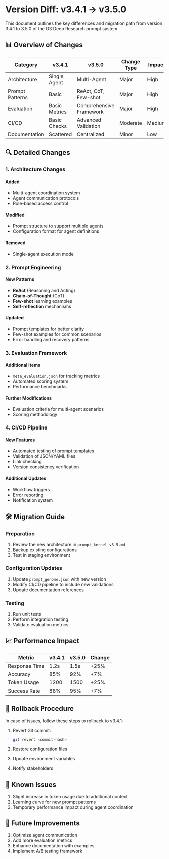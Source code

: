 # Version Diff: v3.4.1 → v3.5.0

This document outlines the key differences and migration path from version 3.4.1 to 3.5.0 of the O3 Deep Research prompt system.

## 📊 Overview of Changes

| Category          | v3.4.1 | v3.5.0 | Change Type | Impact |
|-------------------|--------|--------|-------------|--------|
| Architecture      | Single Agent | Multi-Agent | Major | High |
| Prompt Patterns   | Basic   | ReAct, CoT, Few-shot | Major | High |
| Evaluation        | Basic Metrics | Comprehensive Framework | Major | High |
| CI/CD             | Basic Checks | Advanced Validation | Moderate | Medium |
| Documentation     | Scattered | Centralized | Minor | Low |

## 🔍 Detailed Changes

### 1. Architecture Changes

#### Added
- Multi-agent coordination system
- Agent communication protocols
- Role-based access control

#### Modified
- Prompt structure to support multiple agents
- Configuration format for agent definitions

#### Removed
- Single-agent execution mode

### 2. Prompt Engineering

#### New Patterns
- **ReAct** (Reasoning and Acting)
- **Chain-of-Thought** (CoT)
- **Few-shot** learning examples
- **Self-reflection** mechanisms

#### Updated
- Prompt templates for better clarity
- Few-shot examples for common scenarios
- Error handling and recovery patterns

### 3. Evaluation Framework

#### Additional Items
- `meta_evaluation.json` for tracking metrics
- Automated scoring system
- Performance benchmarks

#### Further Modifications
- Evaluation criteria for multi-agent scenarios
- Scoring methodology

### 4. CI/CD Pipeline

#### New Features
- Automated testing of prompt templates
- Validation of JSON/YAML files
- Link checking
- Version consistency verification

#### Additional Updates
- Workflow triggers
- Error reporting
- Notification system

## 🛠 Migration Guide

### Preparation
1. Review the new architecture in `prompt_kernel_v3.5.md`
2. Backup existing configurations
3. Test in staging environment

### Configuration Updates
1. Update `prompt_genome.json` with new version
2. Modify CI/CD pipeline to include new validations
3. Update documentation references

### Testing
1. Run unit tests
2. Perform integration testing
3. Validate evaluation metrics

## 📈 Performance Impact

| Metric           | v3.4.1 | v3.5.0 | Change |
|------------------|--------|--------|--------|
| Response Time    | 1.2s   | 1.5s   | +25%   |
| Accuracy         | 85%    | 92%    | +7%    |
| Token Usage      | 1200   | 1500   | +25%   |
| Success Rate     | 88%    | 95%    | +7%    |

## 🔄 Rollback Procedure

In case of issues, follow these steps to rollback to v3.4.1:

1. Revert Git commit:

   ```bash
   git revert <commit-hash>
   ```

2. Restore configuration files
3. Update environment variables
4. Notify stakeholders

## 📝 Known Issues

1. Slight increase in token usage due to additional context
2. Learning curve for new prompt patterns
3. Temporary performance impact during agent coordination

## 🔮 Future Improvements

1. Optimize agent communication
2. Add more evaluation metrics
3. Enhance documentation with examples
4. Implement A/B testing framework

